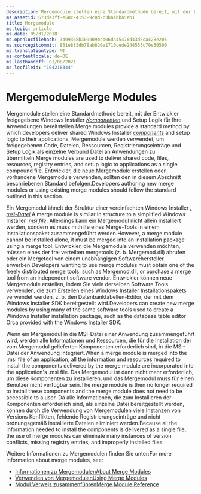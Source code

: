 ```yaml
---
description: Mergemodule stellen eine Standardmethode bereit, mit der Entwickler freigegebene Windows Installer Komponenten und Setup Logik für Ihre Anwendungen bereitstellen.
ms.assetid: 673de3ff-e58c-4153-9c8d-c3baebba5eb1
title: Mergemodule
ms.topic: article
ms.date: 05/31/2018
ms.openlocfilehash: 3499368b309909bcb06da45476d43d8cac28e205
ms.sourcegitcommit: 831e8f3db78ab820e1710cede244553c70e50500
ms.translationtype: MT
ms.contentlocale: de-DE
ms.lasthandoff: 01/08/2021
ms.locfileid: "104218344"
---
```

# <a name="merge-modules"></a><span data-ttu-id="f1047-103">Mergemodule</span><span class="sxs-lookup"><span data-stu-id="f1047-103">Merge Modules</span></span>

<span data-ttu-id="f1047-104">Mergemodule stellen eine Standardmethode bereit, mit der Entwickler freigegebene Windows Installer [*Komponenten*](c-gly.md) und Setup Logik für Ihre Anwendungen bereitstellen.</span><span class="sxs-lookup"><span data-stu-id="f1047-104">Merge modules provide a standard method by which developers deliver shared Windows Installer [*components*](c-gly.md) and setup logic to their applications.</span></span> <span data-ttu-id="f1047-105">Mergemodule werden verwendet, um freigegebenen Code, Dateien, Ressourcen, Registrierungseinträge und Setup Logik als einzelne Verbund Datei an Anwendungen zu übermitteln.</span><span class="sxs-lookup"><span data-stu-id="f1047-105">Merge modules are used to deliver shared code, files, resources, registry entries, and setup logic to applications as a single compound file.</span></span> <span data-ttu-id="f1047-106">Entwickler, die neue Mergemodule erstellen oder vorhandene Mergemodule verwenden, sollten den in diesem Abschnitt beschriebenen Standard befolgen.</span><span class="sxs-lookup"><span data-stu-id="f1047-106">Developers authoring new merge modules or using existing merge modules should follow the standard outlined in this section.</span></span>

<span data-ttu-id="f1047-107">Ein Mergemodul ähnelt der Struktur einer vereinfachten Windows Installer [*. msi-Datei*](m-gly.md).</span><span class="sxs-lookup"><span data-stu-id="f1047-107">A merge module is similar in structure to a simplified Windows Installer [*.msi file*](m-gly.md).</span></span> <span data-ttu-id="f1047-108">Allerdings kann ein Mergemodul nicht allein installiert werden, sondern es muss mithilfe eines Merge-Tools in einem Installationspaket zusammengeführt werden.</span><span class="sxs-lookup"><span data-stu-id="f1047-108">However, a merge module cannot be installed alone, it must be merged into an installation package using a merge tool.</span></span> <span data-ttu-id="f1047-109">Entwickler, die Mergemodule verwenden möchten, müssen eines der frei verteilten mergetools (z. b. Mergemod.dll) abrufen oder ein Mergetool von einem unabhängigen Softwarehersteller erwerben.</span><span class="sxs-lookup"><span data-stu-id="f1047-109">Developers wanting to use merge modules must obtain one of the freely distributed merge tools, such as Mergemod.dll, or purchase a merge tool from an independent software vendor.</span></span> <span data-ttu-id="f1047-110">Entwickler können neue Mergemodule erstellen, indem Sie viele derselben Software Tools verwenden, die zum Erstellen eines Windows Installer Installationspakets verwendet werden, z. b. den Datenbanktabellen-Editor, der mit dem Windows Installer SDK bereitgestellt wird.</span><span class="sxs-lookup"><span data-stu-id="f1047-110">Developers can create new merge modules by using many of the same software tools used to create a Windows Installer installation package, such as the database table editor Orca provided with the Windows Installer SDK.</span></span>

<span data-ttu-id="f1047-111">Wenn ein Mergemodul in die MSI-Datei einer Anwendung zusammengeführt wird, werden alle Informationen und Ressourcen, die für die Installation der vom Mergemodul gelieferten Komponenten erforderlich sind, in die MSI-Datei der Anwendung integriert.</span><span class="sxs-lookup"><span data-stu-id="f1047-111">When a merge module is merged into the .msi file of an application, all the information and resources required to install the components delivered by the merge module are incorporated into the application's .msi file.</span></span> <span data-ttu-id="f1047-112">Das Mergemodul ist dann nicht mehr erforderlich, um diese Komponenten zu installieren, und das Mergemodul muss für einen Benutzer nicht verfügbar sein.</span><span class="sxs-lookup"><span data-stu-id="f1047-112">The merge module is then no longer required to install these components and the merge module does not need to be accessible to a user.</span></span> <span data-ttu-id="f1047-113">Da alle Informationen, die zum Installieren der Komponenten erforderlich sind, als einzelne Datei bereitgestellt werden, können durch die Verwendung von Mergemodulen viele Instanzen von Versions Konflikten, fehlende Registrierungseinträge und nicht ordnungsgemäß installierte Dateien eliminiert werden.</span><span class="sxs-lookup"><span data-stu-id="f1047-113">Because all the information needed to install the components is delivered as a single file, the use of merge modules can eliminate many instances of version conflicts, missing registry entries, and improperly installed files.</span></span>

<span data-ttu-id="f1047-114">Weitere Informationen zu Mergemodulen finden Sie unter:</span><span class="sxs-lookup"><span data-stu-id="f1047-114">For more information about merge modules, see:</span></span>

-   [<span data-ttu-id="f1047-115">Informationen zu Mergemodulen</span><span class="sxs-lookup"><span data-stu-id="f1047-115">About Merge Modules</span></span>](about-merge-modules.md)
-   [<span data-ttu-id="f1047-116">Verwenden von Mergemodulen</span><span class="sxs-lookup"><span data-stu-id="f1047-116">Using Merge Modules</span></span>](using-merge-modules.md)
-   [<span data-ttu-id="f1047-117">Modul Verweis zusammenführen</span><span class="sxs-lookup"><span data-stu-id="f1047-117">Merge Module Reference</span></span>](merge-module-reference.md)

 

 



